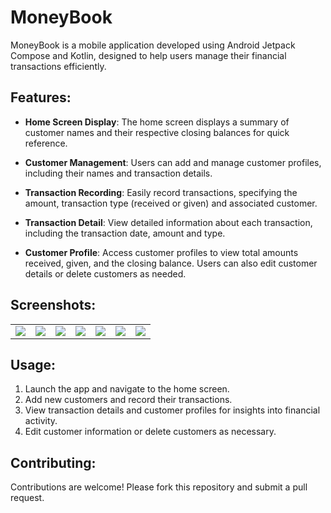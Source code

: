 # MoneyBook

MoneyBook is a mobile application developed using Android Jetpack Compose and Kotlin, designed to help users manage their financial transactions efficiently.

## Features:


- **Home Screen Display**: The home screen displays a summary of customer names and their respective closing balances for quick reference.
  
- **Customer Management**: Users can add and manage customer profiles, including their names and transaction details.
  
- **Transaction Recording**: Easily record transactions, specifying the amount, transaction type (received or given) and associated customer.

- **Transaction Detail**: View detailed information about each transaction, including the transaction date, amount and type.

- **Customer Profile**: Access customer profiles to view total amounts received, given, and the closing balance. Users can also edit customer details or delete customers as needed.

## Screenshots:
<table>
  <tr>
    <td><image src="/screenshots/Home.jpg"></td>
    <td><image src="/screenshots/CustomerTransactions.jpg"></td>
    <td><image src="/screenshots/AddTransaction.jpg"></td>
    <td><image src="/screenshots/TransactionDetail.jpg"></td>
    <td><image src="/screenshots/CustomerProfile.jpg"></td>
    <td><image src="/screenshots/EditName.jpg"></td>
    <td><image src="/screenshots/DeleteCustomer.jpg"></td>
  </tr>
</table>


## Usage:

1. Launch the app and navigate to the home screen.
2. Add new customers and record their transactions.
3. View transaction details and customer profiles for insights into financial activity.
4. Edit customer information or delete customers as necessary.

## Contributing:

Contributions are welcome! Please fork this repository and submit a pull request.
